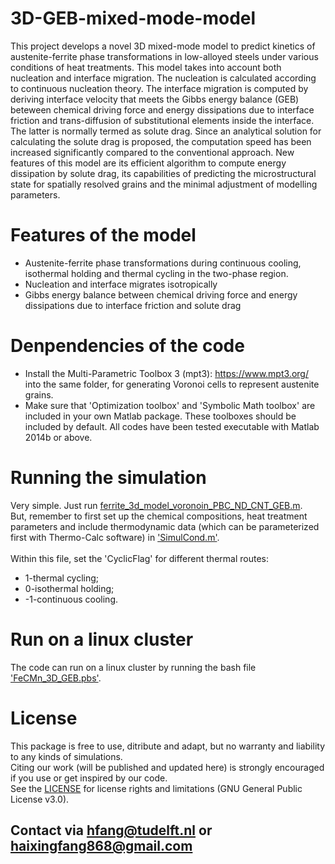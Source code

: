 # 3D-GEB-mixed-mode-model
This project develops a novel 3D mixed-mode model to predict kinetics of austenite-ferrite phase transformations in low-alloyed steels under various conditions of heat treatments. This model takes into account both nucleation and interface migration. The nucleation is calculated according to continuous nucleation theory. The interface migration is computed by deriving interface velocity that meets the Gibbs energy balance (GEB) beteween chemical driving force and energy dissipations due to interface friction and trans-diffusion of substitutional elements inside the interface. The latter is normally termed as solute drag. Since an analytical solution for calculating the solute drag is proposed, the computation speed has been increased significantly compared to the conventional approach. New features of this model are its efficient algorithm to compute energy dissipation by solute drag, its capabilities of predicting the microstructural state for spatially resolved grains and the minimal adjustment of modelling parameters.

# Features of the model
- Austenite-ferrite phase transformations during continuous cooling, isothermal holding and thermal cycling in the two-phase region.
- Nucleation and interface migrates isotropically
- Gibbs energy balance between chemical driving force and energy dissipations due to interface friction and solute drag 

# Denpendencies of the code
- Install the Multi-Parametric Toolbox 3 (mpt3): https://www.mpt3.org/ into the same folder, for generating Voronoi cells to represent austenite grains.
- Make sure that 'Optimization toolbox' and 'Symbolic Math toolbox' are included in your own Matlab package. These toolboxes should be included by default.
All codes have been tested executable with Matlab 2014b or above.

# Running the simulation
Very simple. Just run [ferrite_3d_model_voronoin_PBC_ND_CNT_GEB.m](https://github.com/haixingfang/3D-GEB-mixed-mode-model/blob/master/ferrite_3d_model_voronoin_PBC_ND_CNT_GEB.m). <br>
But, remember to first set up the chemical compositions, heat treatment parameters and include thermodynamic data (which can be parameterized first with Thermo-Calc software) in ['SimulCond.m'](https://github.com/haixingfang/3D-GEB-mixed-mode-model/blob/master/SimulCond.m). <br>
<br>
Within this file, set the 'CyclicFlag' for different thermal routes: <br>
- 1-thermal cycling; <br>
- 0-isothermal holding; <br>
- -1-continuous cooling. <br>

# Run on a linux cluster
The code can run on a linux cluster by running the bash file ['FeCMn_3D_GEB.pbs'](https://github.com/haixingfang/3D-GEB-mixed-mode-model/blob/master/FeCMn_3D_GEB.pbs).

# License
This package is free to use, ditribute and adapt, but no warranty and liability to any kinds of simulations. <br>
Citing our work (will be published and updated here) is strongly encouraged if you use or get inspired by our code. <br>
See the [LICENSE](https://github.com/haixingfang/3D-GEB-mixed-mode-model/blob/master/LICENSE) for license rights and limitations (GNU General Public License v3.0).

## Contact via hfang@tudelft.nl or haixingfang868@gmail.com

